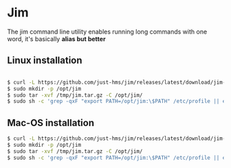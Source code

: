 # Jim

The jim command line utility enables running long commands with one word, it's basically __alias but better__

<!-- ## Windows installation

use `powershell`

```powershell
	
$ wget -O %TMP%/jim.tar.gz https://github.com/just-hms/jim/releases/latest/download/jim-windows-amd64.tar.gz
$ mkdir -p %Programfiles%/jim
$ tar -xvf %TMP%/jim.tar.gz -C %Programfiles%/jim
$ setx
 
``` --> 

## Linux installation

```sh

$ curl -L https://github.com/just-hms/jim/releases/latest/download/jim-linux-amd64.tar.gz > /tmp/jim.tar.gz 
$ sudo mkdir -p /opt/jim
$ sudo tar -xvf /tmp/jim.tar.gz -C /opt/jim/
$ sudo sh -c 'grep -qxF "export PATH=/opt/jim:\$PATH" /etc/profile || echo "export PATH=/opt/jim:\$PATH" >> /etc/profile'
```

## Mac-OS installation

```sh
$ curl -L https://github.com/just-hms/jim/releases/latest/download/jim-darwin-amd64.tar.gz > /tmp/jim.tar.gz 
$ sudo mkdir -p /opt/jim
$ sudo tar -xvf /tmp/jim.tar.gz -C /opt/jim/
$ sudo sh -c 'grep -qxF "export PATH=/opt/jim:\$PATH" /etc/profile || echo "export PATH=/opt/jim:\$PATH" >> /etc/profile'
```


